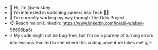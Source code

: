 - 👋 Hi, I’m @a-wisbey
- 👀 I’m interested in switching careers into Tech 👩‍💻
- 🌱 I’m currently working my way through The Odin Project
- 📫 Reach me on LinkedIn: https://www.linkedin.com/in/abi-wisbey-96606ba5/
- ⚡ My code might not be bug-free, but I'm on a journey of turning errors into lessons. Excited to see where this coding adventure takes me! 💻✨

<!---
a-wisbey/a-wisbey is a ✨ special ✨ repository because its `README.md` (this file) appears on your GitHub profile.
You can click the Preview link to take a look at your changes.
--->
